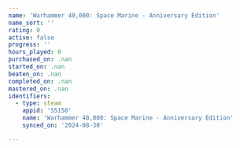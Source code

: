 ```yaml
---
name: 'Warhammer 40,000: Space Marine - Anniversary Edition'
name_sort: ''
rating: 0
active: false
progress: ''
hours_played: 0
purchased_on: .nan
started_on: .nan
beaten_on: .nan
completed_on: .nan
mastered_on: .nan
identifiers:
  - type: steam
    appid: '55150'
    name: 'Warhammer 40,000: Space Marine - Anniversary Edition'
    synced_on: '2024-08-30'

---
```

